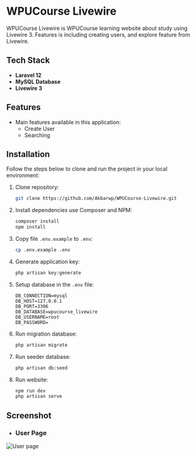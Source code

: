 # WPUCourse Livewire

WPUCourse Livewire is WPUCourse learning website about study using Livewire 3. Features is including creating users, and explore feature from Livewire.

## Tech Stack

- **Laravel 12**
- **MySQL Database**
- **Livewire 3**

## Features

- Main features available in this application:
  - Create User
  - Searching

## Installation

Follow the steps below to clone and run the project in your local environment:

1. Clone repository:

    ```bash
    git clone https://github.com/Akbarwp/WPUCourse-Livewire.git
    ```

2. Install dependencies use Composer and NPM:

    ```bash
    composer install
    npm install
    ```

3. Copy file `.env.example` to `.env`:

    ```bash
    cp .env.example .env
    ```

4. Generate application key:

    ```bash
    php artisan key:generate
    ```

5. Setup database in the `.env` file:

    ```plaintext
    DB_CONNECTION=mysql
    DB_HOST=127.0.0.1
    DB_PORT=3306
    DB_DATABASE=wpucourse_livewire
    DB_USERNAME=root
    DB_PASSWORD=
    ```

6. Run migration database:

    ```bash
    php artisan migrate
    ```

7. Run seeder database:

    ```bash
    php artisan db:seed
    ```

8. Run website:

    ```bash
    npm run dev
    php artisan serve
    ```

## Screenshot

- ### **User Page**

<img src="https://github.com/user-attachments/assets/0faa71c3-423f-4ead-abab-230fbb418e87" alt="User page" width="" />
<br><br>
